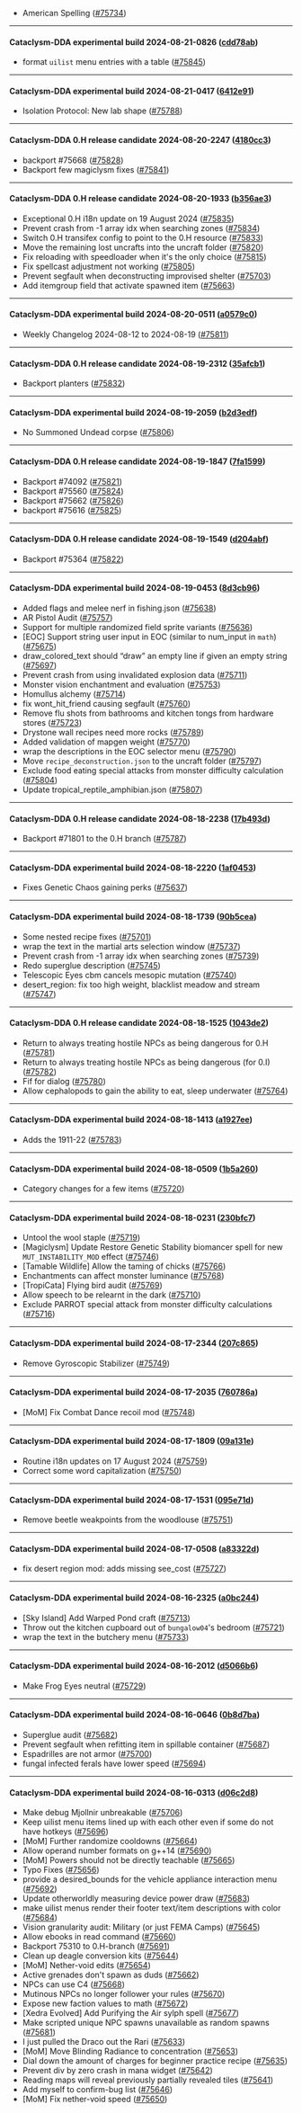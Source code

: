 * American Spelling ([#75734](https://github.com/CleverRaven/Cataclysm-DDA/pull/75734))

---

#### Cataclysm-DDA experimental build 2024-08-21-0826 ([cdd78ab](https://github.com/CleverRaven/Cataclysm-DDA/releases/tag/cdda-experimental-2024-08-21-0826))

* format `uilist` menu entries with a table ([#75845](https://github.com/CleverRaven/Cataclysm-DDA/pull/75845))

---

#### Cataclysm-DDA experimental build 2024-08-21-0417 ([6412e91](https://github.com/CleverRaven/Cataclysm-DDA/releases/tag/cdda-experimental-2024-08-21-0417))

* Isolation Protocol: New lab shape ([#75788](https://github.com/CleverRaven/Cataclysm-DDA/pull/75788))

---

#### Cataclysm-DDA 0.H release candidate 2024-08-20-2247 ([4180cc3](https://github.com/CleverRaven/Cataclysm-DDA/releases/tag/cdda-0.H-2024-08-20-2247))

* backport #75668 ([#75828](https://github.com/CleverRaven/Cataclysm-DDA/pull/75828))
* Backport few magiclysm fixes ([#75841](https://github.com/CleverRaven/Cataclysm-DDA/pull/75841))

---

#### Cataclysm-DDA 0.H release candidate 2024-08-20-1933 ([b356ae3](https://github.com/CleverRaven/Cataclysm-DDA/releases/tag/cdda-0.H-2024-08-20-1933))

* Exceptional 0.H i18n update on 19 August 2024 ([#75835](https://github.com/CleverRaven/Cataclysm-DDA/pull/75835))
* Prevent crash from -1 array idx when searching zones ([#75834](https://github.com/CleverRaven/Cataclysm-DDA/pull/75834))
* Switch 0.H transifex config to point to the 0.H resource ([#75833](https://github.com/CleverRaven/Cataclysm-DDA/pull/75833))
* Move the remaining lost uncrafts into the uncraft folder ([#75820](https://github.com/CleverRaven/Cataclysm-DDA/pull/75820))
* Fix reloading with speedloader when it's the only choice ([#75815](https://github.com/CleverRaven/Cataclysm-DDA/pull/75815))
* Fix spellcast adjustment not working ([#75805](https://github.com/CleverRaven/Cataclysm-DDA/pull/75805))
* Prevent segfault when deconstructing improvised shelter ([#75703](https://github.com/CleverRaven/Cataclysm-DDA/pull/75703))
* Add itemgroup field that activate spawned item ([#75663](https://github.com/CleverRaven/Cataclysm-DDA/pull/75663))

---

#### Cataclysm-DDA experimental build 2024-08-20-0511 ([a0579c0](https://github.com/CleverRaven/Cataclysm-DDA/releases/tag/cdda-experimental-2024-08-20-0511))

* Weekly Changelog 2024-08-12 to 2024-08-19 ([#75811](https://github.com/CleverRaven/Cataclysm-DDA/pull/75811))

---

#### Cataclysm-DDA 0.H release candidate 2024-08-19-2312 ([35afcb1](https://github.com/CleverRaven/Cataclysm-DDA/releases/tag/cdda-0.H-2024-08-19-2312))

* Backport planters ([#75832](https://github.com/CleverRaven/Cataclysm-DDA/pull/75832))

---

#### Cataclysm-DDA experimental build 2024-08-19-2059 ([b2d3edf](https://github.com/CleverRaven/Cataclysm-DDA/releases/tag/cdda-experimental-2024-08-19-2059))

* No Summoned Undead corpse ([#75806](https://github.com/CleverRaven/Cataclysm-DDA/pull/75806))

---

#### Cataclysm-DDA 0.H release candidate 2024-08-19-1847 ([7fa1599](https://github.com/CleverRaven/Cataclysm-DDA/releases/tag/cdda-0.H-2024-08-19-1847))

* Backport #74092 ([#75821](https://github.com/CleverRaven/Cataclysm-DDA/pull/75821))
* Backport #75560 ([#75824](https://github.com/CleverRaven/Cataclysm-DDA/pull/75824))
* Backport #75662 ([#75826](https://github.com/CleverRaven/Cataclysm-DDA/pull/75826))
* backport #75616 ([#75825](https://github.com/CleverRaven/Cataclysm-DDA/pull/75825))

---

#### Cataclysm-DDA 0.H release candidate 2024-08-19-1549 ([d204abf](https://github.com/CleverRaven/Cataclysm-DDA/releases/tag/cdda-0.H-2024-08-19-1549))

* Backport #75364 ([#75822](https://github.com/CleverRaven/Cataclysm-DDA/pull/75822))

---

#### Cataclysm-DDA experimental build 2024-08-19-0453 ([8d3cb96](https://github.com/CleverRaven/Cataclysm-DDA/releases/tag/cdda-experimental-2024-08-19-0453))

* Added flags and melee nerf in fishing.json ([#75638](https://github.com/CleverRaven/Cataclysm-DDA/pull/75638))
* AR Pistol Audit ([#75757](https://github.com/CleverRaven/Cataclysm-DDA/pull/75757))
* Support for multiple randomized field sprite variants ([#75636](https://github.com/CleverRaven/Cataclysm-DDA/pull/75636))
* [EOC] Support string user input in EOC (similar to num_input in `math`) ([#75675](https://github.com/CleverRaven/Cataclysm-DDA/pull/75675))
* draw_colored_text should “draw” an empty line if given an empty string ([#75697](https://github.com/CleverRaven/Cataclysm-DDA/pull/75697))
* Prevent crash from using invalidated explosion data ([#75711](https://github.com/CleverRaven/Cataclysm-DDA/pull/75711))
* Monster vision enchantment and evaluation ([#75753](https://github.com/CleverRaven/Cataclysm-DDA/pull/75753))
* Homullus alchemy ([#75714](https://github.com/CleverRaven/Cataclysm-DDA/pull/75714))
* fix wont_hit_friend causing segfault ([#75760](https://github.com/CleverRaven/Cataclysm-DDA/pull/75760))
* Remove flu shots from bathrooms and kitchen tongs from hardware stores ([#75723](https://github.com/CleverRaven/Cataclysm-DDA/pull/75723))
* Drystone wall recipes need more rocks ([#75789](https://github.com/CleverRaven/Cataclysm-DDA/pull/75789))
* Added validation of mapgen weight ([#75770](https://github.com/CleverRaven/Cataclysm-DDA/pull/75770))
* wrap the descriptions in the EOC selector menu ([#75790](https://github.com/CleverRaven/Cataclysm-DDA/pull/75790))
* Move ``recipe_deconstruction.json`` to the uncraft folder ([#75797](https://github.com/CleverRaven/Cataclysm-DDA/pull/75797))
* Exclude food eating special attacks from monster difficulty calculation ([#75804](https://github.com/CleverRaven/Cataclysm-DDA/pull/75804))
* Update tropical_reptile_amphibian.json ([#75807](https://github.com/CleverRaven/Cataclysm-DDA/pull/75807))

---

#### Cataclysm-DDA 0.H release candidate 2024-08-18-2238 ([17b493d](https://github.com/CleverRaven/Cataclysm-DDA/releases/tag/cdda-0.H-2024-08-18-2238))

* Backport #71801 to the 0.H branch ([#75787](https://github.com/CleverRaven/Cataclysm-DDA/pull/75787))

---

#### Cataclysm-DDA experimental build 2024-08-18-2220 ([1af0453](https://github.com/CleverRaven/Cataclysm-DDA/releases/tag/cdda-experimental-2024-08-18-2220))

* Fixes Genetic Chaos gaining perks ([#75637](https://github.com/CleverRaven/Cataclysm-DDA/pull/75637))

---

#### Cataclysm-DDA experimental build 2024-08-18-1739 ([90b5cea](https://github.com/CleverRaven/Cataclysm-DDA/releases/tag/cdda-experimental-2024-08-18-1739))

* Some nested recipe fixes ([#75701](https://github.com/CleverRaven/Cataclysm-DDA/pull/75701))
* wrap the text in the martial arts selection window ([#75737](https://github.com/CleverRaven/Cataclysm-DDA/pull/75737))
* Prevent crash from -1 array idx when searching zones ([#75739](https://github.com/CleverRaven/Cataclysm-DDA/pull/75739))
* Redo superglue description ([#75745](https://github.com/CleverRaven/Cataclysm-DDA/pull/75745))
* Telescopic Eyes cbm cancels mesopic mutation ([#75740](https://github.com/CleverRaven/Cataclysm-DDA/pull/75740))
* desert_region: fix too high weight, blacklist meadow and stream ([#75747](https://github.com/CleverRaven/Cataclysm-DDA/pull/75747))

---

#### Cataclysm-DDA 0.H release candidate 2024-08-18-1525 ([1043de2](https://github.com/CleverRaven/Cataclysm-DDA/releases/tag/cdda-0.H-2024-08-18-1525))

* Return to always treating hostile NPCs as being dangerous for 0.H ([#75781](https://github.com/CleverRaven/Cataclysm-DDA/pull/75781))
* Return to always treating hostile NPCs as being dangerous (for 0.I) ([#75782](https://github.com/CleverRaven/Cataclysm-DDA/pull/75782))
* Fif for dialog ([#75780](https://github.com/CleverRaven/Cataclysm-DDA/pull/75780))
* Allow cephalopods to gain the ability to eat, sleep underwater ([#75764](https://github.com/CleverRaven/Cataclysm-DDA/pull/75764))

---

#### Cataclysm-DDA experimental build 2024-08-18-1413 ([a1927ee](https://github.com/CleverRaven/Cataclysm-DDA/releases/tag/cdda-experimental-2024-08-18-1413))

* Adds the 1911-22 ([#75783](https://github.com/CleverRaven/Cataclysm-DDA/pull/75783))

---

#### Cataclysm-DDA experimental build 2024-08-18-0509 ([1b5a260](https://github.com/CleverRaven/Cataclysm-DDA/releases/tag/cdda-experimental-2024-08-18-0509))

* Category changes for a few items ([#75720](https://github.com/CleverRaven/Cataclysm-DDA/pull/75720))

---

#### Cataclysm-DDA experimental build 2024-08-18-0231 ([230bfc7](https://github.com/CleverRaven/Cataclysm-DDA/releases/tag/cdda-experimental-2024-08-18-0231))

* Untool the wool staple ([#75719](https://github.com/CleverRaven/Cataclysm-DDA/pull/75719))
* [Magiclysm] Update Restore Genetic Stability biomancer spell for new `MUT_INSTABILITY_MOD` effect ([#75746](https://github.com/CleverRaven/Cataclysm-DDA/pull/75746))
* [Tamable Wildlife] Allow the taming of chicks ([#75766](https://github.com/CleverRaven/Cataclysm-DDA/pull/75766))
* Enchantments can affect monster luminance ([#75768](https://github.com/CleverRaven/Cataclysm-DDA/pull/75768))
* [TropiCata] Flying bird audit ([#75769](https://github.com/CleverRaven/Cataclysm-DDA/pull/75769))
* Allow speech to be relearnt in the dark ([#75710](https://github.com/CleverRaven/Cataclysm-DDA/pull/75710))
* Exclude PARROT special attack from monster difficulty calculations ([#75716](https://github.com/CleverRaven/Cataclysm-DDA/pull/75716))

---

#### Cataclysm-DDA experimental build 2024-08-17-2344 ([207c865](https://github.com/CleverRaven/Cataclysm-DDA/releases/tag/cdda-experimental-2024-08-17-2344))

* Remove Gyroscopic Stabilizer ([#75749](https://github.com/CleverRaven/Cataclysm-DDA/pull/75749))

---

#### Cataclysm-DDA experimental build 2024-08-17-2035 ([760786a](https://github.com/CleverRaven/Cataclysm-DDA/releases/tag/cdda-experimental-2024-08-17-2035))

* [MoM] Fix Combat Dance recoil mod ([#75748](https://github.com/CleverRaven/Cataclysm-DDA/pull/75748))

---

#### Cataclysm-DDA experimental build 2024-08-17-1809 ([09a131e](https://github.com/CleverRaven/Cataclysm-DDA/releases/tag/cdda-experimental-2024-08-17-1809))

* Routine i18n updates on 17 August 2024 ([#75759](https://github.com/CleverRaven/Cataclysm-DDA/pull/75759))
* Correct some word capitalization ([#75750](https://github.com/CleverRaven/Cataclysm-DDA/pull/75750))

---

#### Cataclysm-DDA experimental build 2024-08-17-1531 ([095e71d](https://github.com/CleverRaven/Cataclysm-DDA/releases/tag/cdda-experimental-2024-08-17-1531))

* Remove beetle weakpoints from the woodlouse ([#75751](https://github.com/CleverRaven/Cataclysm-DDA/pull/75751))

---

#### Cataclysm-DDA experimental build 2024-08-17-0508 ([a83322d](https://github.com/CleverRaven/Cataclysm-DDA/releases/tag/cdda-experimental-2024-08-17-0508))

* fix desert region mod: adds missing see_cost ([#75727](https://github.com/CleverRaven/Cataclysm-DDA/pull/75727))

---

#### Cataclysm-DDA experimental build 2024-08-16-2325 ([a0bc244](https://github.com/CleverRaven/Cataclysm-DDA/releases/tag/cdda-experimental-2024-08-16-2325))

* [Sky Island] Add Warped Pond craft ([#75713](https://github.com/CleverRaven/Cataclysm-DDA/pull/75713))
* Throw out the kitchen cupboard out of ``bungalow04``'s bedroom ([#75721](https://github.com/CleverRaven/Cataclysm-DDA/pull/75721))
* wrap the text in the butchery menu ([#75733](https://github.com/CleverRaven/Cataclysm-DDA/pull/75733))

---

#### Cataclysm-DDA experimental build 2024-08-16-2012 ([d5066b6](https://github.com/CleverRaven/Cataclysm-DDA/releases/tag/cdda-experimental-2024-08-16-2012))

* Make Frog Eyes neutral ([#75729](https://github.com/CleverRaven/Cataclysm-DDA/pull/75729))

---

#### Cataclysm-DDA experimental build 2024-08-16-0646 ([0b8d7ba](https://github.com/CleverRaven/Cataclysm-DDA/releases/tag/cdda-experimental-2024-08-16-0646))

* Superglue audit ([#75682](https://github.com/CleverRaven/Cataclysm-DDA/pull/75682))
* Prevent segfault when refitting item in spillable container ([#75687](https://github.com/CleverRaven/Cataclysm-DDA/pull/75687))
* Espadrilles are not armor ([#75700](https://github.com/CleverRaven/Cataclysm-DDA/pull/75700))
* fungal infected ferals have lower speed ([#75694](https://github.com/CleverRaven/Cataclysm-DDA/pull/75694))

---

#### Cataclysm-DDA experimental build 2024-08-16-0313 ([d06c2d8](https://github.com/CleverRaven/Cataclysm-DDA/releases/tag/cdda-experimental-2024-08-16-0313))

* Make debug Mjollnir unbreakable ([#75706](https://github.com/CleverRaven/Cataclysm-DDA/pull/75706))
* Keep uilist menu items lined up with each other even if some do not have hotkeys ([#75696](https://github.com/CleverRaven/Cataclysm-DDA/pull/75696))
* [MoM] Further randomize cooldowns ([#75664](https://github.com/CleverRaven/Cataclysm-DDA/pull/75664))
* Allow operand number formats on g++14 ([#75690](https://github.com/CleverRaven/Cataclysm-DDA/pull/75690))
* [MoM] Powers should not be directly teachable ([#75665](https://github.com/CleverRaven/Cataclysm-DDA/pull/75665))
* Typo Fixes ([#75656](https://github.com/CleverRaven/Cataclysm-DDA/pull/75656))
* provide a desired_bounds for the vehicle appliance interaction menu ([#75692](https://github.com/CleverRaven/Cataclysm-DDA/pull/75692))
* Update otherworldly measuring device power draw ([#75683](https://github.com/CleverRaven/Cataclysm-DDA/pull/75683))
* make uilist menus render their footer text/item descriptions with color ([#75684](https://github.com/CleverRaven/Cataclysm-DDA/pull/75684))
* Vision granularity audit: Military (or just FEMA Camps) ([#75645](https://github.com/CleverRaven/Cataclysm-DDA/pull/75645))
* Allow ebooks in read command ([#75660](https://github.com/CleverRaven/Cataclysm-DDA/pull/75660))
* Backport 75310 to 0.H-branch ([#75691](https://github.com/CleverRaven/Cataclysm-DDA/pull/75691))
* Clean up deagle conversion kits ([#75644](https://github.com/CleverRaven/Cataclysm-DDA/pull/75644))
* [MoM] Nether-void edits ([#75654](https://github.com/CleverRaven/Cataclysm-DDA/pull/75654))
* Active grenades don't spawn as duds ([#75662](https://github.com/CleverRaven/Cataclysm-DDA/pull/75662))
* NPCs can use C4 ([#75668](https://github.com/CleverRaven/Cataclysm-DDA/pull/75668))
* Mutinous NPCs no longer follower your rules ([#75670](https://github.com/CleverRaven/Cataclysm-DDA/pull/75670))
* Expose new faction values to math ([#75672](https://github.com/CleverRaven/Cataclysm-DDA/pull/75672))
* [Xedra Evolved] Add Purifying the Air sylph spell ([#75677](https://github.com/CleverRaven/Cataclysm-DDA/pull/75677))
* Make scripted unique NPC spawns unavailable as random spawns ([#75681](https://github.com/CleverRaven/Cataclysm-DDA/pull/75681))
* I just pulled the Draco out the Rari ([#75633](https://github.com/CleverRaven/Cataclysm-DDA/pull/75633))
* [MoM] Move Blinding Radiance to concentration ([#75653](https://github.com/CleverRaven/Cataclysm-DDA/pull/75653))
* Dial down the amount of charges for beginner practice recipe ([#75635](https://github.com/CleverRaven/Cataclysm-DDA/pull/75635))
* Prevent div by zero crash in mana widget ([#75642](https://github.com/CleverRaven/Cataclysm-DDA/pull/75642))
* Reading maps will reveal previously partially revealed tiles ([#75641](https://github.com/CleverRaven/Cataclysm-DDA/pull/75641))
* Add myself to confirm-bug list ([#75646](https://github.com/CleverRaven/Cataclysm-DDA/pull/75646))
* [MoM] Fix nether-void speed ([#75650](https://github.com/CleverRaven/Cataclysm-DDA/pull/75650))
